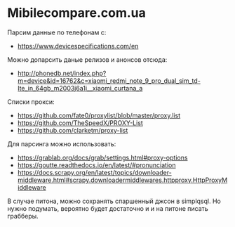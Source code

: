 # Mibilecompare.com.ua

Парсим данные по телефонам с: 
 * https://www.devicespecifications.com/en
 
Можно допарсить даные релизов и анонсов отсюда:
 * http://phonedb.net/index.php?m=device&id=16762&c=xiaomi_redmi_note_9_pro_dual_sim_td-lte_in_64gb_m2003j6a1i__xiaomi_curtana_a

Списки прокси: 
* https://github.com/fate0/proxylist/blob/master/proxy.list
* https://github.com/TheSpeedX/PROXY-List
* https://github.com/clarketm/proxy-list

Для парсинга можно использовать:
* https://grablab.org/docs/grab/settings.html#proxy-options
* https://goutte.readthedocs.io/en/latest/#pronunciation
* https://docs.scrapy.org/en/latest/topics/downloader-middleware.html#scrapy.downloadermiddlewares.httpproxy.HttpProxyMiddleware

В случае питона, можно сохранять спаршенный джсон в simplqsql.
Но нужно подумать, вероятно будет достаточно и и на питоне писать грабберы. 
